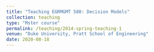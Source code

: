```yaml
---
title: "Teaching EGRMGMT 580: Decision Models"
collection: teaching
type: "Mster course"
permalink: /teaching/2014-spring-teaching-1
venue: "Duke University, Pratt School of Engineering"
date: 2020-08-18
---
```

